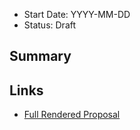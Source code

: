 - Start Date: YYYY-MM-DD
- Status: Draft

## Summary

<!--
  Short summary on what problem this RFC solves, and
  concise example usage of the feature
-->

## Links

<!--
  Link to a GitHub-rendered version of your RFC, e.g.
  https://github.com/<USERNAME>/rfcs/blob/<BRANCH>/active-rfcs/0000-my-proposal.md
  You can find this link by navigating to this file on your branch.
-->

- [Full Rendered Proposal]()
